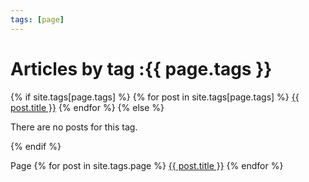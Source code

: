 ```yaml
---
tags: [page]
---
```


<h1>Articles by tag :{{ page.tags }}</h1>
<div>
    {% if site.tags[page.tags] %}
        {% for post in site.tags[page.tags] %}
            <a href="{{ post.url }}/">{{ post.title }}</a>
        {% endfor %}
    {% else %}
        <p>There are no posts for this tag.</p>
    {% endif %}
</div>


Page
 {% for post in site.tags.page %}
            <a href="{{ post.url }}/">{{ post.title }}</a>
 {% endfor %}
